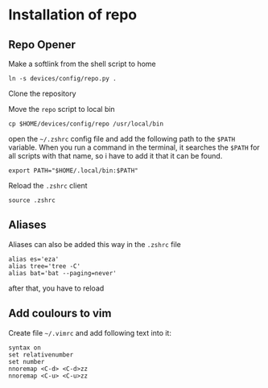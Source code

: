 # Installation of repo

## Repo Opener

Make a softlink from the shell script to home

```shell
ln -s devices/config/repo.py .
```

Clone the repository

Move the `repo` script to local bin

```shell
cp $HOME/devices/config/repo /usr/local/bin
```

open the `~/.zshrc` config file and add the following path to the `$PATH` variable. When you run a command in the terminal, it searches the `$PATH` for all scripts with that name, so i have to add it that it can be found.

```shell
export PATH="$HOME/.local/bin:$PATH"
```

Reload the `.zshrc` client 

```shell
source .zshrc
```

## Aliases

Aliases can also be added this way in the `.zshrc` file

```shell
alias es='eza'
alias tree='tree -C'
alias bat='bat --paging=never'
```

after that, you have to reload

## Add coulours to vim

Create file `~/.vimrc` and add following text into it:

```shell
syntax on
set relativenumber
set number
nnoremap <C-d> <C-d>zz
nnoremap <C-u> <C-u>zz
```
